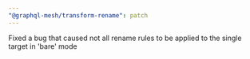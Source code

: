 ```yaml
---
"@graphql-mesh/transform-rename": patch
---
```


Fixed a bug that caused not all rename rules to be applied to the single target in 'bare' mode
